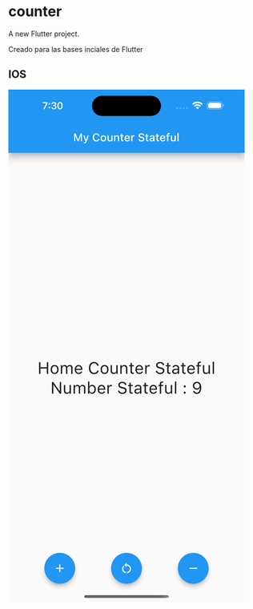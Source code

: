 # counter

A new Flutter project.


Creado para las bases inciales de Flutter

## IOS
![Result IOS](./Img/ios.png "Capture IOS")